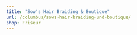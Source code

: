 ```yaml
---
title: "Sow's Hair Braiding & Boutique"
url: /columbus/sows-hair-braiding-und-boutique/
shop: Friseur
---
```

